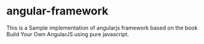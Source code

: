 # angular-framework
This is a Sample implementation of angularjs framework based on the book Build Your Own AngularJS using pure javascript.
